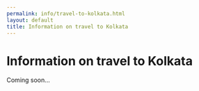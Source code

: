 ```yaml
---
permalink: info/travel-to-kolkata.html
layout: default
title: Information on travel to Kolkata
---
```


# Information on travel to Kolkata

Coming soon...
